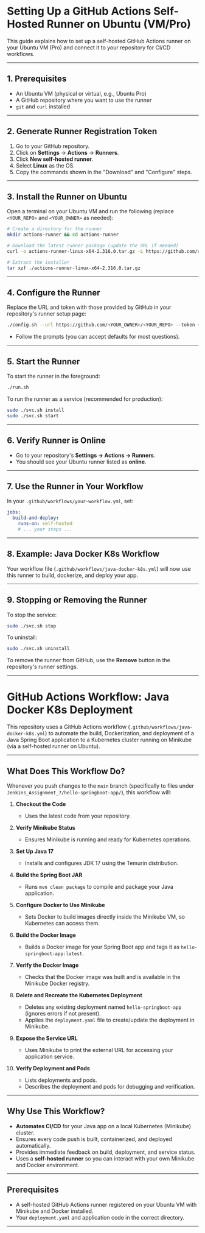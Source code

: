 # Setting Up a GitHub Actions Self-Hosted Runner on Ubuntu (VM/Pro)

This guide explains how to set up a self-hosted GitHub Actions runner on your Ubuntu VM (Pro) and connect it to your repository for CI/CD workflows.

---

## 1. Prerequisites

- An Ubuntu VM (physical or virtual, e.g., Ubuntu Pro)
- A GitHub repository where you want to use the runner
- `git` and `curl` installed

---

## 2. Generate Runner Registration Token

1. Go to your GitHub repository.
2. Click on **Settings** → **Actions** → **Runners**.
3. Click **New self-hosted runner**.
4. Select **Linux** as the OS.
5. Copy the commands shown in the "Download" and "Configure" steps.

---

## 3. Install the Runner on Ubuntu

Open a terminal on your Ubuntu VM and run the following (replace `<YOUR_REPO>` and `<YOUR_OWNER>` as needed):

```sh
# Create a directory for the runner
mkdir actions-runner && cd actions-runner

# Download the latest runner package (update the URL if needed)
curl -o actions-runner-linux-x64-2.316.0.tar.gz -L https://github.com/actions/runner/releases/download/v2.316.0/actions-runner-linux-x64-2.316.0.tar.gz

# Extract the installer
tar xzf ./actions-runner-linux-x64-2.316.0.tar.gz
```

---

## 4. Configure the Runner

Replace the URL and token with those provided by GitHub in your repository's runner setup page:

```sh
./config.sh --url https://github.com/<YOUR_OWNER>/<YOUR_REPO> --token <YOUR_TOKEN>
```

- Follow the prompts (you can accept defaults for most questions).

---

## 5. Start the Runner

To start the runner in the foreground:

```sh
./run.sh
```

To run the runner as a service (recommended for production):

```sh
sudo ./svc.sh install
sudo ./svc.sh start
```

---

## 6. Verify Runner is Online

- Go to your repository's **Settings → Actions → Runners**.
- You should see your Ubuntu runner listed as **online**.

---

## 7. Use the Runner in Your Workflow

In your `.github/workflows/your-workflow.yml`, set:

```yaml
jobs:
  build-and-deploy:
    runs-on: self-hosted
    # ... your steps ...
```

---

## 8. Example: Java Docker K8s Workflow

Your workflow file (`.github/workflows/java-docker-k8s.yml`) will now use this runner to build, dockerize, and deploy your app.

---

## 9. Stopping or Removing the Runner

To stop the service:

```sh
sudo ./svc.sh stop
```

To uninstall:

```sh
sudo ./svc.sh uninstall
```

To remove the runner from GitHub, use the **Remove** button in the repository's runner settings.

---

# GitHub Actions Workflow: Java Docker K8s Deployment

This repository uses a GitHub Actions workflow (`.github/workflows/java-docker-k8s.yml`) to automate the build, Dockerization, and deployment of a Java Spring Boot application to a Kubernetes cluster running on Minikube (via a self-hosted runner on Ubuntu).

---

## What Does This Workflow Do?

Whenever you push changes to the `main` branch (specifically to files under `Jenkins_Assignment_7/hello-springboot-app/`), this workflow will:

1. **Checkout the Code**
   - Uses the latest code from your repository.

2. **Verify Minikube Status**
   - Ensures Minikube is running and ready for Kubernetes operations.

3. **Set Up Java 17**
   - Installs and configures JDK 17 using the Temurin distribution.

4. **Build the Spring Boot JAR**
   - Runs `mvn clean package` to compile and package your Java application.

5. **Configure Docker to Use Minikube**
   - Sets Docker to build images directly inside the Minikube VM, so Kubernetes can access them.

6. **Build the Docker Image**
   - Builds a Docker image for your Spring Boot app and tags it as `hello-springboot-app:latest`.

7. **Verify the Docker Image**
   - Checks that the Docker image was built and is available in the Minikube Docker registry.

8. **Delete and Recreate the Kubernetes Deployment**
   - Deletes any existing deployment named `hello-springboot-app` (ignores errors if not present).
   - Applies the `deployment.yaml` file to create/update the deployment in Minikube.

9. **Expose the Service URL**
   - Uses Minikube to print the external URL for accessing your application service.

10. **Verify Deployment and Pods**
    - Lists deployments and pods.
    - Describes the deployment and pods for debugging and verification.

---

## Why Use This Workflow?

- **Automates CI/CD** for your Java app on a local Kubernetes (Minikube) cluster.
- Ensures every code push is built, containerized, and deployed automatically.
- Provides immediate feedback on build, deployment, and service status.
- Uses a **self-hosted runner** so you can interact with your own Minikube and Docker environment.

---

## Prerequisites

- A self-hosted GitHub Actions runner registered on your Ubuntu VM with Minikube and Docker installed.
- Your `deployment.yaml` and application code in the correct directory.

---
